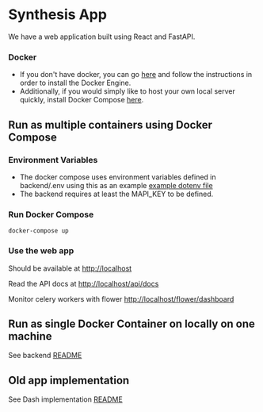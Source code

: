 # Synthesis App

We have a web application built using React and FastAPI.

### Docker
 - If you don't have docker, you can go [here](https://docs.docker.com/get-docker/) and follow the instructions in order to install the Docker Engine.
 - Additionally, if you would simply like to host your own local server quickly, install Docker Compose [here](https://docs.docker.com/compose/install/).

## Run as multiple containers using Docker Compose

### Environment Variables

- The docker compose uses environment variables defined in backend/.env using this as an example [example dotenv file](backend/.env-template)
- The backend requires at least the MAPI_KEY to be defined.

### Run Docker Compose

```
docker-compose up
```

### Use the web app

Should be available at <http://localhost>

Read the API docs at <http://localhost/api/docs>

Monitor celery workers with flower <http://localhost/flower/dashboard>


## Run as single Docker Container on locally on one machine

See backend [README](backend/README.md)
  

## Old app implementation

See Dash implementation [README](dash/README.md)